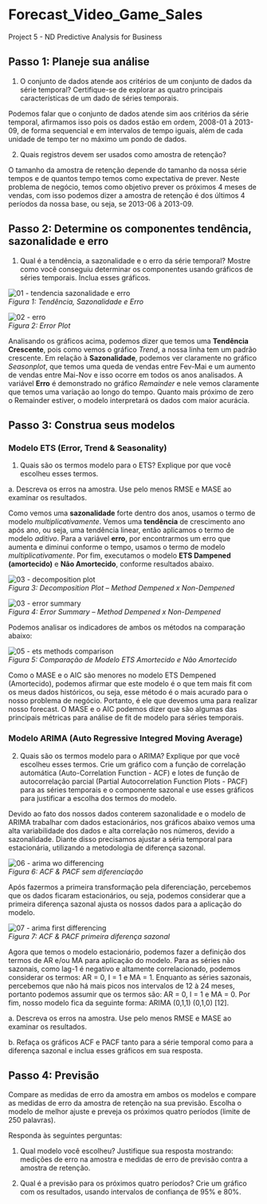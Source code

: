 # Forecast_Video_Game_Sales
Project 5 - ND Predictive Analysis for Business

## Passo 1: Planeje sua análise

1.	O conjunto de dados atende aos critérios de um conjunto de dados da série temporal? Certifique-se de explorar as quatro principais características de um dado de séries temporais.

Podemos falar que o conjunto de dados atende sim aos critérios da série temporal, afirmamos isso pois os dados estão em ordem, 2008-01 à 2013-09, de forma sequencial e em intervalos de tempo iguais, além de cada unidade de tempo ter no máximo um pondo de dados. 

2.	Quais registros devem ser usados como amostra de retenção?

O tamanho da amostra de retenção depende do tamanho da nossa série tempos e de quantos tempo temos como expectativa de prever. Neste problema de negócio, temos como objetivo prever os próximos 4 meses de vendas, com isso podemos dizer a amostra de retenção é dos últimos 4 períodos da nossa base, ou seja, se 2013-06 à 2013-09.

## Passo 2: Determine os componentes tendência, sazonalidade e erro

1.	Qual é a tendência, a sazonalidade e o erro da série temporal? Mostre como você conseguiu determinar os componentes usando gráficos de séries temporais. Inclua esses gráficos.

![01 - tendencia sazonalidade e erro](https://user-images.githubusercontent.com/34245933/52019464-f4308d00-24d4-11e9-959d-d680a3208615.PNG)  
*Figura 1: Tendência, Sazonalidade e Erro*
 
 ![02 - erro](https://user-images.githubusercontent.com/34245933/52019502-162a0f80-24d5-11e9-9aaa-5e1a9f9f6fd6.PNG)  
 *Figura 2: Error Plot*
 
Analisando os gráficos acima, podemos dizer que temos uma **Tendência Crescente**, pois como vemos o gráfico *Trend*, a nossa linha tem um padrão crescente.
Em relação à **Sazonalidade**, podemos ver claramente no gráfico *Seasonplot*, que temos uma queda de vendas entre Fev-Mai e um aumento de vendas entre Mai-Nov e isso ocorre em todos os anos analisados.
A variável **Erro** é demonstrado no gráfico *Remainder* e nele vemos claramente que temos uma variação ao longo do tempo. Quanto mais próximo de zero o Remainder estiver, o modelo interpretará os dados com maior acurácia.


## Passo 3: Construa seus modelos

### Modelo ETS (Error, Trend & Seasonality)

1.	Quais são os termos modelo para o ETS? Explique por que você escolheu esses termos.

a.	Descreva os erros na amostra. Use pelo menos RMSE e MASE ao examinar os resultados.

Como vemos uma **sazonalidade** forte dentro dos anos, usamos o termo de modelo *multiplicativamente*. Vemos uma **tendência** de crescimento ano após ano, ou seja, uma tendência linear, então aplicamos o termo de modelo *aditivo*. Para a variável **erro**, por encontrarmos um erro que aumenta e diminui conforme o tempo, usamos o termo de modelo *multiplicativamente*. Por fim, executamos o modelo **ETS Dampened (amortecido)** e **Não Amortecido**, conforme resultados abaixo.

![03 - decomposition plot](https://user-images.githubusercontent.com/34245933/52019712-d3b50280-24d5-11e9-8d3c-659ad1475c1e.PNG)  
*Figura 3: Decomposition Plot – Method Dempened x Non-Dempened*

![03 - error summary](https://user-images.githubusercontent.com/34245933/52019734-ea5b5980-24d5-11e9-9d88-62bf14964c5a.PNG)  
*Figura 4: Error Summary – Method Dempened x Non-Dempened*

Podemos analisar os indicadores de ambos os métodos na comparação abaixo:

![05 - ets methods comparison](https://user-images.githubusercontent.com/34245933/52019767-03fca100-24d6-11e9-96e2-8017a5be86a8.PNG)  
*Figura 5: Comparação de Modelo ETS Amortecido e Não Amortecido*

Como o MASE e o AIC são menores no modelo ETS Dempened (Amortecido), podemos afirmar que este modelo é o que tem mais fit com os meus dados históricos, ou seja, esse método é o mais acurado para o nosso problema de negócio. Portanto, é ele que devemos uma para realizar nosso forecast. O MASE e o AIC podemos dizer que são algumas das principais métricas para análise de fit de modelo para séries temporais.

### Modelo ARIMA (Auto Regressive Integred Moving Average)

2.	Quais são os termos modelo para o ARIMA? Explique por que você escolheu esses termos. Crie um gráfico com a função de correlação automática (Auto-Correlation Function - ACF) e lotes de função de autocorrelação parcial (Partial Autocorrelation Function Plots - PACF) para as séries temporais e o componente sazonal e use esses gráficos para justificar a escolha dos termos do modelo.

Devido ao fato dos nossos dados conterem sazonalidade e o modelo de ARIMA trabalhar com dados estacionários, nos gráficos abaixo vemos uma alta variabilidade dos dados e alta correlação nos números, devido a sazonalidade. Diante disso precisamos ajustar a séria temporal para estacionária, utilizando a metodologia de diferença sazonal.

![06 - arima wo differencing](https://user-images.githubusercontent.com/34245933/52026884-9a3dc080-24f0-11e9-8dd4-654022ad087a.PNG)  
*Figura 6: ACF & PACF sem diferenciação*

Após fazermos a primeira transformação pela diferenciação, percebemos que os dados ficaram estacionários, ou seja, podemos considerar que a primeira diferença sazonal ajusta os nossos dados para a aplicação do modelo.

![07 - arima first differencing](https://user-images.githubusercontent.com/34245933/52026899-aa55a000-24f0-11e9-93cf-4590a3daa26a.PNG)  
*Figura 7: ACF & PACF primeira diferença sazonal*

Agora que temos o modelo estacionário, podemos fazer a definição dos termos de AR e/ou MA para aplicação do modelo.
Para as séries não sazonais, como lag-1 é negativo e altamente correlacionado, podemos considerar os termos: AR = 0, I = 1 e MA = 1.
Enquanto as séries sazonais, percebemos que não há mais picos nos intervalos de 12 à 24 meses, portanto podemos assumir que os termos são: AR = 0, I = 1 e MA = 0.
Por fim, nosso modelo fica da seguinte forma: ARIMA (0,1,1) (0,1,0) [12].

a.	Descreva os erros na amostra. Use pelo menos RMSE e MASE ao examinar os resultados.

b.	Refaça os gráficos ACF e PACF tanto para a série temporal como para a diferença sazonal e inclua esses gráficos em sua resposta.

## Passo 4: Previsão
Compare as medidas de erro da amostra em ambos os modelos e compare as medidas de erro da amostra de retenção na sua previsão. Escolha o modelo de melhor ajuste e preveja os próximos quatro períodos (limite de 250 palavras).

Responda às seguintes perguntas:

1.	Qual modelo você escolheu? Justifique sua resposta mostrando: medições de erro na amostra e medidas de erro de previsão contra a amostra de retenção.

2.	Qual é a previsão para os próximos quatro períodos? Crie um gráfico com os resultados, usando intervalos de confiança de 95% e 80%.
